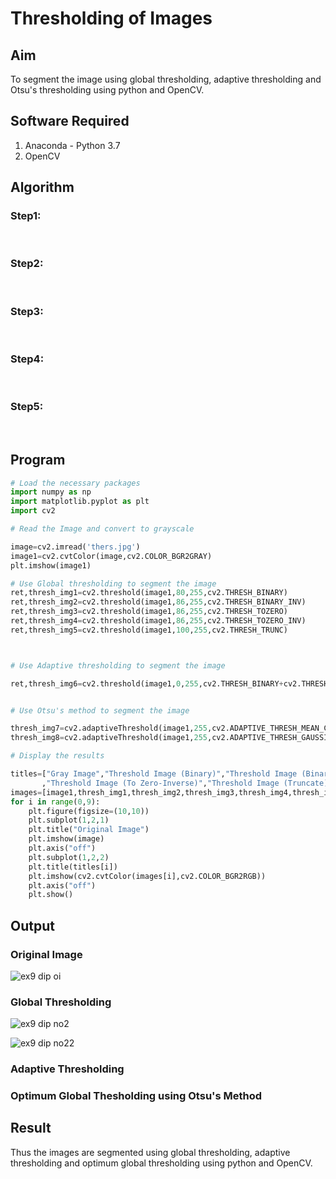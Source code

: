 # Thresholding of Images
## Aim
To segment the image using global thresholding, adaptive thresholding and Otsu's thresholding using python and OpenCV.

## Software Required
1. Anaconda - Python 3.7
2. OpenCV

## Algorithm

### Step1:
<br>

### Step2:
<br>

### Step3:
<br>

### Step4:
<br>

### Step5:
<br>

## Program

```python
# Load the necessary packages
import numpy as np
import matplotlib.pyplot as plt
import cv2

# Read the Image and convert to grayscale

image=cv2.imread('thers.jpg')
image1=cv2.cvtColor(image,cv2.COLOR_BGR2GRAY)
plt.imshow(image1)

# Use Global thresholding to segment the image
ret,thresh_img1=cv2.threshold(image1,80,255,cv2.THRESH_BINARY)
ret,thresh_img2=cv2.threshold(image1,86,255,cv2.THRESH_BINARY_INV)
ret,thresh_img3=cv2.threshold(image1,86,255,cv2.THRESH_TOZERO)
ret,thresh_img4=cv2.threshold(image1,86,255,cv2.THRESH_TOZERO_INV)
ret,thresh_img5=cv2.threshold(image1,100,255,cv2.THRESH_TRUNC)



# Use Adaptive thresholding to segment the image

ret,thresh_img6=cv2.threshold(image1,0,255,cv2.THRESH_BINARY+cv2.THRESH_OTSU)


# Use Otsu's method to segment the image 

thresh_img7=cv2.adaptiveThreshold(image1,255,cv2.ADAPTIVE_THRESH_MEAN_C,cv2.THRESH_BINARY,11,2)
thresh_img8=cv2.adaptiveThreshold(image1,255,cv2.ADAPTIVE_THRESH_GAUSSIAN_C,cv2.THRESH_BINARY,11,2)

# Display the results

titles=["Gray Image","Threshold Image (Binary)","Threshold Image (Binary Inverse)","Threshold Image (To Zero)"
       ,"Threshold Image (To Zero-Inverse)","Threshold Image (Truncate)","Otsu","Adaptive Threshold (Mean)","Adaptive Threshold (Gaussian)"]
images=[image1,thresh_img1,thresh_img2,thresh_img3,thresh_img4,thresh_img5,thresh_img6,thresh_img7,thresh_img8]
for i in range(0,9):
    plt.figure(figsize=(10,10))
    plt.subplot(1,2,1)
    plt.title("Original Image")
    plt.imshow(image)
    plt.axis("off")
    plt.subplot(1,2,2)
    plt.title(titles[i])
    plt.imshow(cv2.cvtColor(images[i],cv2.COLOR_BGR2RGB))
    plt.axis("off")
    plt.show()

```
## Output

### Original Image
![ex9 dip oi](https://github.com/Dhanashreemullaithasan/Thresholding/assets/94165415/d19a9ca7-5c18-42f0-b831-9ca5c42e4933)


### Global Thresholding

![ex9 dip no2](https://github.com/Dhanashreemullaithasan/Thresholding/assets/94165415/fc2937dd-45e8-4bd9-9086-c0516d7d1579)

![ex9 dip no22](https://github.com/Dhanashreemullaithasan/Thresholding/assets/94165415/181a5acf-b721-4684-ac5b-6615334dd9dd)



### Adaptive Thresholding


### Optimum Global Thesholding using Otsu's Method



## Result
Thus the images are segmented using global thresholding, adaptive thresholding and optimum global thresholding using python and OpenCV.

